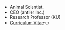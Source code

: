 - Animal Scientist.
- CEO (antller Inc.)
- Research Professor (KU)
- [Curriculum Vitae](https://github.com/YoungjunNa/CV_YoungjunNa/blob/master/README.md)👈

<!--
**YoungjunNa/youngjunna** is a ✨ _special_ ✨ repository because its `README.md` (this file) appears on your GitHub profile.

Here are some ideas to get you started:

- 🔭 I’m currently working on ...
- 🌱 I’m currently learning ...
- 👯 I’m looking to collaborate on ...
- 🤔 I’m looking for help with ...
- 💬 Ask me about ...
- 📫 How to reach me: ...
- 😄 Pronouns: ...
- ⚡ Fun fact: ...
-->
